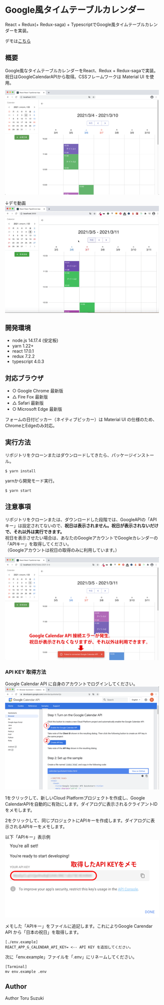 # Google風タイムテーブルカレンダー
React + Redux(+ Redux-saga) + TypescriptでGoogle風タイムテーブルカレンダーを実装。  
  
デモは[こちら](https://cal1.t-suzu.com/)  

## 概要
Google風なタイムテーブルカレンダーをReact、Redux + Redux-sagaで実装。祝日はGoogleCalendarAPIから取得。CSSフレームワークは Material UI を使用。

![demo](/doc/demo.png)

↓デモ動画  
![sample](/doc/original.gif)

## 開発環境
- node.js 14.17.4 (安定板)
- yarn 1.22+
- react 17.0.1
- redux 7.2.2
- typescript 4.0.3

## 対応ブラウザ
- ○ Google Chrome 最新版
- △ Fire Fox 最新版
- △ Safari 最新版
- ○ Microsoft Edge 最新版  

フォームの日付ピッカー（ネイティブピッカー）は Material UI の仕様のため、ChromeとEdgeのみ対応。

## 実行方法
リポジトリをクローンまたはダウンロードしてきたら、パッケージインストール。
```
$ yarn install
```
yarnから開発モード実行。
```
$ yarn start
```

## 注意事項
リポジトリをクローンまたは、ダウンロードした段階では、GoogleAPIの「APIキー」は設定されてないので、**祝日は表示されません。祝日が表示されないだけで、それ以外は実行できます。**  
祝日を表示させたい場合は、あなたのGoogleアカウントでGoogleカレンダーの「APIキー」を取得してください。  
（Googleアカウントは祝日の取得のみに利用しています。）

![screen3](/doc/screen3.png)

### API KEY 取得方法
Google Calendar API に自身のアカウントでログインしてください。
![screen](/doc/screen1.png)

1をクリックして、新しいCloud Platformプロジェクトを作成し、Google CalendarAPIを自動的に有効にします。ダイアログに表示されるクライアントIDをメモします。

2をクリックして、同じプロジェクトにAPIキーを作成します。ダイアログに表示されるAPIキーをメモします。

以下「APIキー」表示例
![screen2](/doc/screen2.png)
  
メモした「APIキー」をファイルに追記します。これによりGoogle Carendar API から「日本の祝日」を取得します。  
```
[./env.example]
REACT_APP_G_CALENDAR_API_KEY= <-- API KEY を追加してください。
```

次に「env.example」ファイルを「.env」にリネームしてください。
```
[Tarminal]
mv env.example .env
```

## Author
Author Toru Suzuki
